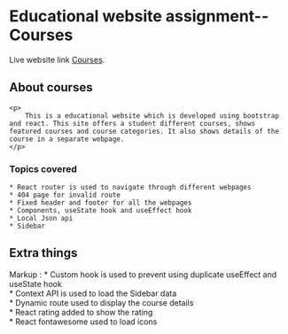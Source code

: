 # Educational website assignment-- Courses

Live website link [Courses](https://education-website-assignment-react-9.netlify.app/).


## About courses
    <p>
        This is a educational website which is developed using bootstrap and react. This site offers a student different courses, shows featured courses and course categories. It also shows details of the course in a separate webpage.
    </p>

### Topics covered
    * React router is used to navigate through different webpages  
    * 404 page for invalid route  
    * Fixed header and footer for all the webpages 
    * Components, useState hook and useEffect hook 
    * Local Json api  
    * Sidebar 
## Extra things
Markup :    * Custom hook is used to prevent using duplicate useEffect and useState hook  
            * Context API is used to load the Sidebar data  
            * Dynamic route used to display the course details  
            * React rating added to show the rating  
            * React fontawesome used to load icons   
    

    


